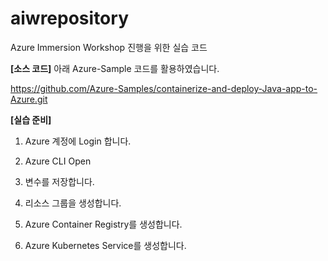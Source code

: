 # aiwrepository
Azure Immersion Workshop 진행을 위한 실습 코드


**[소스 코드]**
아래 Azure-Sample 코드를 활용하였습니다. 

https://github.com/Azure-Samples/containerize-and-deploy-Java-app-to-Azure.git

**[실습 준비]**
1. Azure 계정에 Login 합니다.
2. Azure CLI Open
3. 변수를 저장합니다.

4. 리소스 그룹을 생성합니다.
5. Azure Container Registry를 생성합니다.
6. Azure Kubernetes Service를 생성합니다. 


